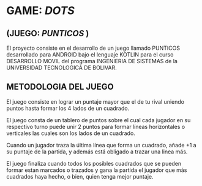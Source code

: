 # GAME: _DOTS_ 
## (JUEGO: _PUNTICOS_ )

El proyecto consiste en el desarrollo de un juego llamado PUNTICOS desarrollado para ANDROID bajo el lenguaje KOTLIN para el curso DESARROLLO MOVIL del programa INGENIERIA DE SISTEMAS de la UNIVERSIDAD TECNOLOGICA DE BOLIVAR.

## METODOLOGIA DEL JUEGO

El juego consiste en lograr un puntaje mayor que el de tu rival uniendo puntos hasta formar los 4 lados de un cuadrado. 

El juego consta de un tablero de puntos sobre el cual cada jugador en su respectivo turno puede unir 2 puntos para formar líneas horizontales o verticales las cuales son los lados de un cuadrado.

Cuando un jugador traza la última línea que forma un cuadrado, añade +1 a su puntaje de la partida, y además está obligado a trazar una linea más.

El juego finaliza cuando todos los posibles cuadrados que se pueden formar estan marcados o trazados y gana la partida el jugador que más cuadrados haya hecho, o bien, quien tenga mejor puntaje.
